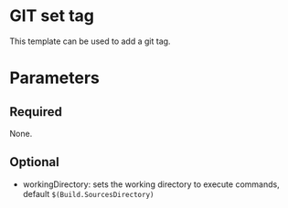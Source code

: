 # GIT set tag

This template can be used to add a git tag.

# Parameters

## Required

None.

## Optional

* workingDirectory: sets the working directory to execute commands, default `$(Build.SourcesDirectory)`
